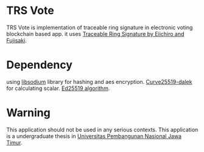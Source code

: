 # TRS Vote
TRS Vote is implementation of traceable ring signature in electronic voting blockchain based app. it uses [Traceable Ring Signature by Eiichiro and Fujisaki](https://eprint.iacr.org/2006/389.pdf). 

# Dependency
using [libsodium](https://github.com/jedisct1/libsodium) library for hashing and aes encryption.
[Curve25519-dalek](https://github.com/dalek-cryptography/curve25519-dalek) for calculating scalar.
[Ed25519 algorithm](https://cryptobook.nakov.com/digital-signatures/eddsa-and-ed25519).

# Warning
This application should not be used in any serious contexts. This application is a undergraduate thesis in [Universitas Pembangunan Nasional Jawa Timur](https://www.upnjatim.ac.id/).
